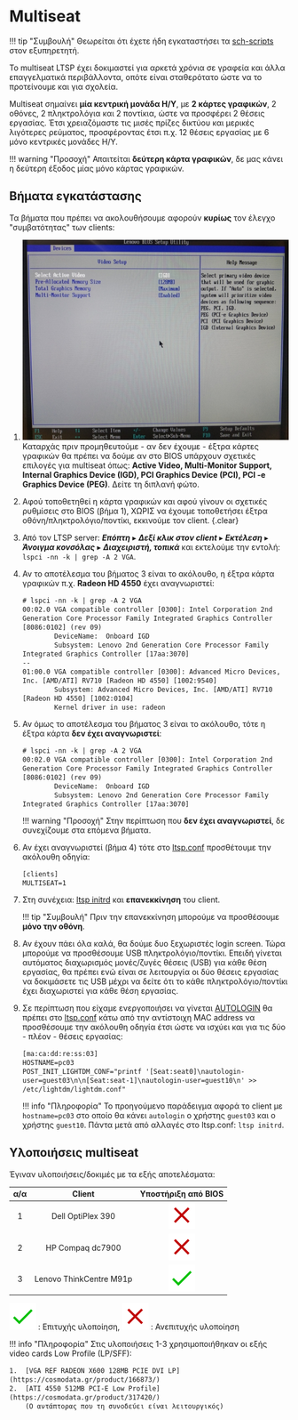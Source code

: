 # Multiseat

!!! tip "Συμβουλή"
    Θεωρείται ότι έχετε ήδη εγκαταστήσει τα
    [sch-scripts](../../ltsp/installation.md) στον εξυπηρετητή.

Το multiseat LTSP έχει δοκιμαστεί για αρκετά χρόνια σε γραφεία και άλλα
επαγγελματικά περιβάλλοντα, οπότε είναι σταθερότατο ώστε να το προτείνουμε και
για σχολεία.

Multiseat σημαίνει **μία κεντρική μονάδα Η/Υ**, με **2 κάρτες γραφικών**, 2
οθόνες, 2 πληκτρολόγια και 2 ποντίκια, ώστε να προσφέρει 2 θέσεις εργασίας.
Έτσι χρειαζόμαστε τις μισές πρίζες δικτύου και μερικές λιγότερες ρεύματος,
προσφέροντας έτσι π.χ. 12 θέσεις εργασίας με 6 μόνο κεντρικές μονάδες Η/Υ.

!!! warning "Προσοχή"
    Απαιτείται **δεύτερη κάρτα γραφικών**, δε μας κάνει η δεύτερη έξοδος μίας
    μόνο κάρτας γραφικών.

## Βήματα εγκατάστασης

Τα βήματα που πρέπει να ακολουθήσουμε αφορούν **κυρίως** τον έλεγχο
"συμβατότητας" των clients:

1.  [![](multiseat_bios.jpg)](multiseat_bios.jpg)
    Καταρχάς πριν προμηθευτούμε - αν δεν έχουμε - έξτρα κάρτες γραφικών θα
    πρέπει να δούμε αν στο BIOS υπάρχουν σχετικές επιλογές για multiseat όπως:
    **Active Video, Multi-Monitor Support, Internal Graphics Device (IGD), PCI
    Graphics Device (PCI), PCI -e Graphics Device (PEG)**. Δείτε τη διπλανή
    φώτο.

2.  Αφού τοποθετηθεί η κάρτα γραφικών και αφού γίνουν οι σχετικές ρυθμίσεις στο
    BIOS (βήμα 1), ΧΩΡΙΣ να έχουμε τοποθετήσει έξτρα
    οθόνη/πληκτρολόγιο/ποντίκι, εκκινούμε τον client.
    {.clear}

3.  Από τον LTSP server: ***Επόπτη*** ▸ ***Δεξί κλικ στον client*** ▸
    ***Εκτέλεση*** ▸ ***Άνοιγμα κονσόλας*** ▸ ***Διαχειριστή, τοπικά*** και
    εκτελούμε την εντολή: `lspci -nn -k | grep -A 2 VGA`.

4.  Αν το αποτέλεσμα του βήματος 3 είναι το ακόλουθο, η έξτρα κάρτα γραφικών
    π.χ. **Radeon HD 4550** έχει αναγνωριστεί:

    ```shell-session
    # lspci -nn -k | grep -A 2 VGA
    00:02.0 VGA compatible controller [0300]: Intel Corporation 2nd Generation Core Processor Family Integrated Graphics Controller [8086:0102] (rev 09)
            DeviceName:  Onboard IGD
            Subsystem: Lenovo 2nd Generation Core Processor Family Integrated Graphics Controller [17aa:3070]
    --
    01:00.0 VGA compatible controller [0300]: Advanced Micro Devices, Inc. [AMD/ATI] RV710 [Radeon HD 4550] [1002:9540]
            Subsystem: Advanced Micro Devices, Inc. [AMD/ATI] RV710 [Radeon HD 4550] [1002:0104]
            Kernel driver in use: radeon
    ```

5.  Αν όμως το αποτέλεσμα του βήματος 3 είναι το ακόλουθο, τότε η έξτρα κάρτα
    **δεν έχει αναγνωριστεί**:

    ```shell-session
    # lspci -nn -k | grep -A 2 VGA
    00:02.0 VGA compatible controller [0300]: Intel Corporation 2nd Generation Core Processor Family Integrated Graphics Controller [8086:0102] (rev 09)
            DeviceName:  Onboard IGD
            Subsystem: Lenovo 2nd Generation Core Processor Family Integrated Graphics Controller [17aa:3070]
    ```

    !!! warning "Προσοχή"
        Στην περίπτωση που **δεν έχει αναγνωριστεί**, δε συνεχίζουμε στα
        επόμενα βήματα.

6.  Αν έχει αναγνωριστεί (βήμα 4) τότε στο [ltsp.conf](../../ltsp/ltsp.conf.md)
    προσθέτουμε την ακόλουθη οδηγία:

    ```text title="ltsp.conf"
    [clients]
    MULTISEAT=1
    ```

7.  Στη συνέχεια: [ltsp initrd](../../ltsp/ltsp-commands.md#ltsp-initrd) και
    **επανεκκίνηση** του client.

    !!! tip "Συμβουλή"
        Πριν την επανεκκίνηση μπορούμε να προσθέσουμε **μόνο την οθόνη**.

8.  Αν έχουν πάει όλα καλά, θα δούμε δυο ξεχωριστές login screen. Τώρα μπορούμε
    να προσθέσουμε USB πληκτρολόγιο/ποντίκι. Επειδή γίνεται αυτόματος
    διαχωρισμός μονές/ζυγές θέσεις (USB) για κάθε θέση εργασίας, θα πρέπει ενώ
    είναι σε λειτουργία οι δύο θέσεις εργασίας να δοκιμάσετε τις USB μέχρι να
    δείτε ότι το κάθε πληκτρολόγιο/ποντίκι έχει διαχωριστεί για κάθε θέση
    εργασίας.

9.  Σε περίπτωση που είχαμε ενεργοποιήσει να γίνεται
    [AUTOLOGIN](../../ltsp/dm.md#autologin) θα πρέπει στο
    [ltsp.conf](../../ltsp/ltsp.conf.md) κάτω από την αντίστοιχη MAC address να
    προσθέσουμε την ακόλουθη οδηγία έτσι ώστε να ισχύει και για τις
    δύο - πλέον - θέσεις εργασίας:

    ```text title="ltsp.conf"
    [ma:ca:dd:re:ss:03]
    HOSTNAME=pc03
    POST_INIT_LIGHTDM_CONF="printf '[Seat:seat0]\nautologin-user=guest03\n\n[Seat:seat-1]\nautologin-user=guest10\n' >> /etc/lightdm/lightdm.conf"
    ```

    !!! info "Πληροφορία"
        Το προηγούμενο παράδειγμα αφορά το client με `hostname=pc03` στο οποίο
        θα κάνει `autologin` o χρήστης `guest03` και ο χρήστης `guest10`. Πάντα
        μετά από αλλαγές στο ltsp.conf: `ltsp initrd`.

## Υλοποιήσεις multiseat

Έγιναν υλοποιήσεις/δοκιμές με τα εξής αποτελέσματα:

| α/α |          Client         | Υποστήριξη από BIOS |
|:---:|:-----------------------:|:-------------------:|
|  1  |    Dell OptiPlex 390    |       ![✖][✖]       |
|  2  |     HP Compaq dc7900    |       ![✖][✖]       |
|  3  | Lenovo ThinkCentre M91p |       ![✔][✔]       |

![✔][✔] : Επιτυχής υλοποίηση, ![✖][✖] : Ανεπιτυχής υλοποίηση

!!! info "Πληροφορία"
    Στις υλοποιήσεις 1-3 χρησιμοποιήθηκαν οι εξής video cards Low Profile (LP/SFF):

    1.  [VGA REF RADEON X600 128MB PCIE DVI LP](https://cosmodata.gr/product/166873/)
    2.  [ATI 4550 512MB PCI-E Low Profile](https://cosmodata.gr/product/317420/)
        (Ο αντάπτορας που τη συνοδεύει είναι λειτουργικός)

[link-reference-definitions]: https://github.github.com/gfm/#link-reference-definitions
[✔]: ../../images/v.svg
[✖]: ../../images/x.svg
